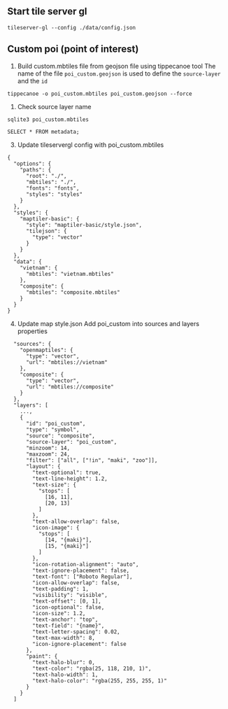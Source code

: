 ## Start tile server gl

```
tileserver-gl --config ./data/config.json
```

## Custom poi (point of interest)

1. Build custom.mbtiles file from geojson file using tippecanoe tool
   The name of the file `poi_custom.geojson` is used to define the `source-layer` and the `id`

```
tippecanoe -o poi_custom.mbtiles poi_custom.geojson --force
```

1. Check source layer name

```
sqlite3 poi_custom.mbtiles

SELECT * FROM metadata;
```

3. Update tileservergl config with poi_custom.mbtiles

```
{
  "options": {
    "paths": {
      "root": "./",
      "mbtiles": "./",
      "fonts": "fonts",
      "styles": "styles"
    }
  },
  "styles": {
    "maptiler-basic": {
      "style": "maptiler-basic/style.json",
      "tilejson": {
        "type": "vector"
      }
    }
  },
  "data": {
    "vietnam": {
      "mbtiles": "vietnam.mbtiles"
    },
    "composite": {
      "mbtiles": "composite.mbtiles"
    }
  }
}
```

4. Update map style.json
   Add poi_custom into sources and layers properties

```
  "sources": {
    "openmaptiles": {
      "type": "vector",
      "url": "mbtiles://vietnam"
    },
    "composite": {
      "type": "vector",
      "url": "mbtiles://composite"
    }
  },
  "layers": [
    ...,
    {
      "id": "poi_custom",
      "type": "symbol",
      "source": "composite",
      "source-layer": "poi_custom",
      "minzoom": 14,
      "maxzoom": 24,
      "filter": ["all", ["!in", "maki", "zoo"]],
      "layout": {
        "text-optional": true,
        "text-line-height": 1.2,
        "text-size": {
          "stops": [
            [16, 11],
            [20, 13]
          ]
        },
        "text-allow-overlap": false,
        "icon-image": {
          "stops": [
            [14, "{maki}"],
            [15, "{maki}"]
          ]
        },
        "icon-rotation-alignment": "auto",
        "text-ignore-placement": false,
        "text-font": ["Roboto Regular"],
        "icon-allow-overlap": false,
        "text-padding": 1,
        "visibility": "visible",
        "text-offset": [0, 1],
        "icon-optional": false,
        "icon-size": 1.2,
        "text-anchor": "top",
        "text-field": "{name}",
        "text-letter-spacing": 0.02,
        "text-max-width": 8,
        "icon-ignore-placement": false
      },
      "paint": {
        "text-halo-blur": 0,
        "text-color": "rgba(25, 118, 210, 1)",
        "text-halo-width": 1,
        "text-halo-color": "rgba(255, 255, 255, 1)"
      }
    }
  ]
```
